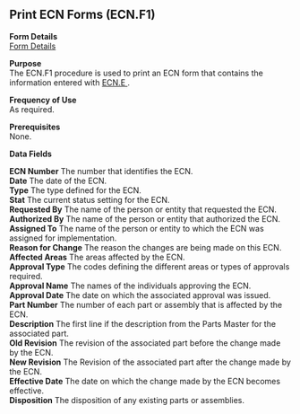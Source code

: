 ##  Print ECN Forms (ECN.F1)

<PageHeader />

**Form Details**  
[ Form Details ](ECN-F1-1/README.md)   

**Purpose**  
The ECN.F1 procedure is used to print an ECN form that contains the information entered with [ ECN.E ](../../ENG-ENTRY/ECN-E/README.md) . 

**Frequency of Use**  
As required.

**Prerequisites**  
None.

**Data Fields**

**ECN Number** The number that identifies the ECN.  
**Date** The date of the ECN.  
**Type** The type defined for the ECN.  
**Stat** The current status setting for the ECN.  
**Requested By** The name of the person or entity that requested the ECN.  
**Authorized By** The name of the person or entity that authorized the ECN.  
**Assigned To** The name of the person or entity to which the ECN was assigned
for implementation.  
**Reason for Change** The reason the changes are being made on this ECN.  
**Affected Areas** The areas affected by the ECN.  
**Approval Type** The codes defining the different areas or types of approvals
required.  
**Approval Name** The names of the individuals approving the ECN.  
**Approval Date** The date on which the associated approval was issued.  
**Part Number** The number of each part or assembly that is affected by the
ECN.  
**Description** The first line if the description from the Parts Master for
the associated part.  
**Old Revision** The revision of the associated part before the change made by
the ECN.  
**New Revision** The Revision of the associated part after the change made by
the ECN.  
**Effective Date** The date on which the change made by the ECN becomes
effective.  
**Disposition** The disposition of any existing parts or assemblies.  
  
<badge text= "Version 8.10.57" vertical="middle" />

<PageFooter />